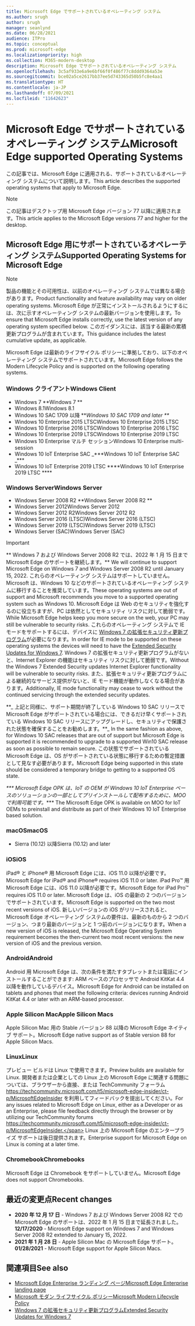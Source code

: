 ```yaml
---
title: Microsoft Edge でサポートされているオペレーティング システム
ms.author: srugh
author: srugh
manager: seanlynd
ms.date: 06/28/2021
audience: ITPro
ms.topic: conceptual
ms.prod: microsoft-edge
ms.localizationpriority: high
ms.collection: M365-modern-desktop
description: Microsoft Edge でサポートされているオペレーティング システム
ms.openlocfilehash: 3c5af933e6a9e6bf66f0f486f77c8ddd9364a53e
ms.sourcegitcommit: bce02a5ce2617bb37ee5d743365d50b5fc8e4aa1
ms.translationtype: HT
ms.contentlocale: ja-JP
ms.lasthandoff: 07/09/2021
ms.locfileid: "11642623"
---
```

# <a name="microsoft-edge-supported-operating-systems"></a><span data-ttu-id="86b23-103">Microsoft Edge でサポートされているオペレーティング システム</span><span class="sxs-lookup"><span data-stu-id="86b23-103">Microsoft Edge supported Operating Systems</span></span>

<span data-ttu-id="86b23-104">この記事では、Microsoft Edge に適用される、サポートされているオペレーティング システムについて説明します。</span><span class="sxs-lookup"><span data-stu-id="86b23-104">This article describes the supported operating systems that apply to Microsoft Edge.</span></span>

> [!NOTE]
> <span data-ttu-id="86b23-105">この記事はデスクトップ用 Microsoft Edge バージョン 77 以降に適用されます。</span><span class="sxs-lookup"><span data-stu-id="86b23-105">This article applies to the Microsoft Edge versions 77 and higher for the desktop.</span></span>

## <a name="supported-operating-systems-for-microsoft-edge"></a><span data-ttu-id="86b23-106">Microsoft Edge 用にサポートされているオペレーティング システム</span><span class="sxs-lookup"><span data-stu-id="86b23-106">Supported Operating Systems for Microsoft Edge</span></span>

> [!NOTE]
> <span data-ttu-id="86b23-107">製品の機能とその可用性は、以前のオペレーティング システムでは異なる場合があります。</span><span class="sxs-lookup"><span data-stu-id="86b23-107">Product functionality and feature availability may vary on older operating systems.</span></span> <span data-ttu-id="86b23-108">Microsoft Edge が正常にインストールされるようにするには、次に示すオペレーティング システムの最新バージョンを使用します。</span><span class="sxs-lookup"><span data-stu-id="86b23-108">To ensure that Microsoft Edge installs correctly, use the latest version of any operating system specified below.</span></span> <span data-ttu-id="86b23-109">このガイダンスには、該当する最新の累積更新プログラムが含まれています。</span><span class="sxs-lookup"><span data-stu-id="86b23-109">This guidance includes the latest cumulative update, as applicable.</span></span>


<span data-ttu-id="86b23-110">Microsoft Edge は最新のライフサイクル ポリシーに準拠しており、以下のオペレーティング システムでサポートされています。</span><span class="sxs-lookup"><span data-stu-id="86b23-110">Microsoft Edge follows the Modern Lifecycle Policy and is supported on the following operating systems.</span></span>

### <a name="windows-client"></a><span data-ttu-id="86b23-111">Windows クライアント</span><span class="sxs-lookup"><span data-stu-id="86b23-111">Windows Client</span></span>

- <span data-ttu-id="86b23-112">Windows 7 \*\*</span><span class="sxs-lookup"><span data-stu-id="86b23-112">Windows 7 \*\*</span></span>
- <span data-ttu-id="86b23-113">Windows 8.1</span><span class="sxs-lookup"><span data-stu-id="86b23-113">Windows 8.1</span></span>
- <span data-ttu-id="86b23-114">Windows 10 SAC 1709 以降 \*\*_</span><span class="sxs-lookup"><span data-stu-id="86b23-114">Windows 10 SAC 1709 and later \*\*_</span></span>
- <span data-ttu-id="86b23-115">Windows 10 Enterprise 2015 LTSC</span><span class="sxs-lookup"><span data-stu-id="86b23-115">Windows 10 Enterprise 2015 LTSC</span></span>
- <span data-ttu-id="86b23-116">Windows 10 Enterprise 2016 LTSC</span><span class="sxs-lookup"><span data-stu-id="86b23-116">Windows 10 Enterprise 2016 LTSC</span></span>
- <span data-ttu-id="86b23-117">Windows 10 Enterprise 2019 LTSC</span><span class="sxs-lookup"><span data-stu-id="86b23-117">Windows 10 Enterprise 2019 LTSC</span></span>
- <span data-ttu-id="86b23-118">Windows 10 Enterprise マルチ セッション</span><span class="sxs-lookup"><span data-stu-id="86b23-118">Windows 10 Enterprise multi-session</span></span>
- <span data-ttu-id="86b23-119">Windows 10 IoT Enterprise SAC _\*\*\*</span><span class="sxs-lookup"><span data-stu-id="86b23-119">Windows 10 IoT Enterprise SAC _\*\*\*</span></span>
- <span data-ttu-id="86b23-120">Windows 10 IoT Enterprise 2019 LTSC \*\*\*\*</span><span class="sxs-lookup"><span data-stu-id="86b23-120">Windows 10 IoT Enterprise 2019 LTSC \*\*\*\*</span></span>

### <a name="windows-server"></a><span data-ttu-id="86b23-121">Windows Server</span><span class="sxs-lookup"><span data-stu-id="86b23-121">Windows Server</span></span>

- <span data-ttu-id="86b23-122">Windows Server 2008 R2 \*\*</span><span class="sxs-lookup"><span data-stu-id="86b23-122">Windows Server 2008 R2 \*\*</span></span>
- <span data-ttu-id="86b23-123">Windows Server 2012</span><span class="sxs-lookup"><span data-stu-id="86b23-123">Windows Server 2012</span></span>
- <span data-ttu-id="86b23-124">Windows Server 2012 R2</span><span class="sxs-lookup"><span data-stu-id="86b23-124">Windows Server 2012 R2</span></span>
- <span data-ttu-id="86b23-125">Windows Server 2016 (LTSC)</span><span class="sxs-lookup"><span data-stu-id="86b23-125">Windows Server 2016 (LTSC)</span></span>
- <span data-ttu-id="86b23-126">Windows Server 2019 (LTSC)</span><span class="sxs-lookup"><span data-stu-id="86b23-126">Windows Server 2019 (LTSC)</span></span>
- <span data-ttu-id="86b23-127">Windows Server (SAC)</span><span class="sxs-lookup"><span data-stu-id="86b23-127">Windows Server (SAC)</span></span>

> [!IMPORTANT]
> <span data-ttu-id="86b23-128">\*\* Windows 7 および Windows Server 2008 R2 では、2022 年 1 月 15 日まで Microsoft Edge のサポートを継続します。</span><span class="sxs-lookup"><span data-stu-id="86b23-128">\*\* We will continue to support Microsoft Edge on Windows 7 and Windows Server 2008 R2 until January 15, 2022.</span></span> <span data-ttu-id="86b23-129">これらのオペレーティング システムはサポートしていません。Microsoft は、Windows 10 などのサポートされているオペレーティング システムに移行することを推奨しています。</span><span class="sxs-lookup"><span data-stu-id="86b23-129">These operating systems are out of support and Microsoft recommends you move to a supported operating system such as Windows 10.</span></span> <span data-ttu-id="86b23-130">Microsoft Edge は Web のセキュリティを強化するのに役立ちますが、PC は依然としてセキュリティ リスクに対して脆弱です。</span><span class="sxs-lookup"><span data-stu-id="86b23-130">While Microsoft Edge helps keep you more secure on the web, your PC may still be vulnerable to security risks.</span></span> <span data-ttu-id="86b23-131">これらのオペレーティング システムで IE モードをサポートするには、デバイスに [Windows 7 の拡張セキュリティ更新プログラム](https://support.microsoft.com/help/4527878/faq-about-extended-security-updates-for-windows-7)が必要になります。</span><span class="sxs-lookup"><span data-stu-id="86b23-131">In order for IE mode to be supported on these operating systems the devices will need to have the [Extended Security Updates for Windows 7](https://support.microsoft.com/help/4527878/faq-about-extended-security-updates-for-windows-7).</span></span> <span data-ttu-id="86b23-132">Windows 7 の拡張セキュリティ更新プログラムがないと、Internet Explorer の機能はセキュリティ リスクに対して脆弱です。</span><span class="sxs-lookup"><span data-stu-id="86b23-132">Without the Windows 7 Extended Security updates Internet Explorer functionality will be vulnerable to security risks.</span></span> <span data-ttu-id="86b23-133">また、拡張セキュリティ更新プログラムによる継続的なサービス提供がないと、IE モード機能が動作しなくなる場合があります。</span><span class="sxs-lookup"><span data-stu-id="86b23-133">Additionally, IE mode functionality may cease to work without the continued servicing through the extended security updates.</span></span>  
>
> <span data-ttu-id="86b23-134">\*\*_ 上記と同様に、サポート期間が終了している Windows 10 SAC リリースで Microsoft Edge がサポートされている場合には、できるだけ早くサポートされている Windows 10 SAC リリースにアップグレードし、セキュリティで保護された状態を確保することをお勧めします。</span><span class="sxs-lookup"><span data-stu-id="86b23-134">\*\*_ In the same fashion as above, for Windows 10 SAC releases that are out of support but Microsoft Edge is supported it is recommended to upgrade to a supported Win10 SAC release as soon as possible to remain secure.</span></span> <span data-ttu-id="86b23-135">この状態でサポートされている Microsoft Edge は、OS がサポートされている状態に移行するための暫定措置として見なす必要があります。</span><span class="sxs-lookup"><span data-stu-id="86b23-135">Microsoft Edge being supported in this state should be considered a temporary bridge to getting to a supported OS state.</span></span>
>
> <span data-ttu-id="86b23-136">_\*\*\* Microsoft Edge OPK は、IoT の OEM が Windows 10 IoT Enterprise ベースのソリューションの一部としてプリインストールして配布するために、MOO で利用可能です。</span><span class="sxs-lookup"><span data-stu-id="86b23-136">_\*\*\* The Microsoft Edge OPK is available on MOO for IoT OEMs to preinstall and distribute as part of their Windows 10 IoT Enterprise based solution.</span></span>

### <a name="macos"></a><span data-ttu-id="86b23-137">macOS</span><span class="sxs-lookup"><span data-stu-id="86b23-137">macOS</span></span>

- <span data-ttu-id="86b23-138">Sierra (10.12) 以降</span><span class="sxs-lookup"><span data-stu-id="86b23-138">Sierra (10.12) and later</span></span>

### <a name="ios"></a><span data-ttu-id="86b23-139">iOS</span><span class="sxs-lookup"><span data-stu-id="86b23-139">iOS</span></span>

<span data-ttu-id="86b23-140">iPad&reg; と iPhone&reg; 用 Microsoft Edge には、iOS 11.0 以降が必要です。</span><span class="sxs-lookup"><span data-stu-id="86b23-140">Microsoft Edge for iPad&reg; and iPhone&reg; requires iOS 11.0 or later.</span></span> <span data-ttu-id="86b23-141">iPad Pro&trade; 用 Microsoft Edge には、iOS 11.0 以降が必要です。</span><span class="sxs-lookup"><span data-stu-id="86b23-141">Microsoft Edge for iPad Pro&trade; requires iOS 11.0 or later.</span></span> <span data-ttu-id="86b23-142">Microsoft Edge は、iOS の最新の 2 つのバージョンでサポートされています。</span><span class="sxs-lookup"><span data-stu-id="86b23-142">Microsoft Edge is supported on the two most recent versions of iOS.</span></span> <span data-ttu-id="86b23-143">新しいバージョンの iOS がリリースされると、Microsoft Edge オペレーティング システムの要件は、最新のものから 2 つのバージョン、つまり最新のバージョンと 1 つ前のバージョンになります。</span><span class="sxs-lookup"><span data-stu-id="86b23-143">When a new version of iOS is released, the Microsoft Edge Operating System requirement becomes the then-current two most recent versions: the new version of iOS and the previous version.</span></span>

### <a name="android"></a><span data-ttu-id="86b23-144">Android</span><span class="sxs-lookup"><span data-stu-id="86b23-144">Android</span></span>

<span data-ttu-id="86b23-145">Android 用 Microsoft Edge は、次の条件を満たすタブレットまたは電話にインストールすることができます: ARM ベースのプロセッサで Android KitKat 4.4 以降を動作しているデバイス。</span><span class="sxs-lookup"><span data-stu-id="86b23-145">Microsoft Edge for Android can be installed on tablets and phones that meet the following criteria: devices running Android KitKat 4.4 or later with an ARM-based processor.</span></span>

### <a name="apple-silicon-macs"></a><span data-ttu-id="86b23-146">Apple Silicon Mac</span><span class="sxs-lookup"><span data-stu-id="86b23-146">Apple Silicon Macs</span></span>

<span data-ttu-id="86b23-147">Apple Silicon Mac 用の Stable バージョン 88 以降の Microsoft Edge ネイティブ サポート。</span><span class="sxs-lookup"><span data-stu-id="86b23-147">Microsoft Edge native support as of Stable version 88 for Apple Silicon Macs.</span></span>

### <a name="linux"></a><span data-ttu-id="86b23-148">Linux</span><span class="sxs-lookup"><span data-stu-id="86b23-148">Linux</span></span>

<span data-ttu-id="86b23-149">プレビュー ビルドは Linux で使用できます。</span><span class="sxs-lookup"><span data-stu-id="86b23-149">Preview builds are available for Linux.</span></span> <span data-ttu-id="86b23-150">開発者または企業としての Linux 上の Microsoft Edge に関連する問題については、ブラウザーから直接、または TechCommunity フォーラム https://techcommunity.microsoft.com/t5/microsoft-edge-insider/ct-p/MicrosoftEdgeInsider を利用してフィードバックを提出してください。</span><span class="sxs-lookup"><span data-stu-id="86b23-150">For any issues related to Microsoft Edge on Linux, either as a Developer or as an Enterprise, please file feedback directly through the browser or by utilizing our TechCommunity forums https://techcommunity.microsoft.com/t5/microsoft-edge-insider/ct-p/MicrosoftEdgeInsider.</span></span> <span data-ttu-id="86b23-151">Linux 上の Microsoft Edge のエンタープライズ サポートは後日提供されます。</span><span class="sxs-lookup"><span data-stu-id="86b23-151">Enterprise support for Microsoft Edge on Linux is coming at a later time.</span></span>

### <a name="chromebooks"></a><span data-ttu-id="86b23-152">Chromebook</span><span class="sxs-lookup"><span data-stu-id="86b23-152">Chromebooks</span></span>

<span data-ttu-id="86b23-153">Microsoft Edge は Chromebook をサポートしていません。</span><span class="sxs-lookup"><span data-stu-id="86b23-153">Microsoft Edge does not support Chromebooks.</span></span>

## <a name="recent-changes"></a><span data-ttu-id="86b23-154">最近の変更点</span><span class="sxs-lookup"><span data-stu-id="86b23-154">Recent changes</span></span>

- <span data-ttu-id="86b23-155">**2020 年 12 月 17 日** - Windows 7 および Windows Server 2008 R2 での Microsoft Edge のサポートは、2022 年 1 月 15 日まで延長されました。</span><span class="sxs-lookup"><span data-stu-id="86b23-155">**12/17/2020** - Microsoft Edge support on Windows 7 and Windows Server 2008 R2 extended to January 15, 2022.</span></span>
- <span data-ttu-id="86b23-156">**2021 年 1 月 28 日** - Apple Silicon Mac の Microsoft Edge サポート。</span><span class="sxs-lookup"><span data-stu-id="86b23-156">**01/28/2021** - Microsoft Edge support for Apple Silicon Macs.</span></span>

## <a name="see-also"></a><span data-ttu-id="86b23-157">関連項目</span><span class="sxs-lookup"><span data-stu-id="86b23-157">See also</span></span>

- [<span data-ttu-id="86b23-158">Microsoft Edge Enterprise ランディング ページ</span><span class="sxs-lookup"><span data-stu-id="86b23-158">Microsoft Edge Enterprise landing page</span></span>](https://aka.ms/EdgeEnterprise)
- [<span data-ttu-id="86b23-159">Microsoft モダン ライフサイクル ポリシー</span><span class="sxs-lookup"><span data-stu-id="86b23-159">Microsoft Modern Lifecycle Policy</span></span>](https://support.microsoft.com/help/30881/modern-lifecycle-policy)
- [<span data-ttu-id="86b23-160">Windows 7 の拡張セキュリティ更新プログラム</span><span class="sxs-lookup"><span data-stu-id="86b23-160">Extended Security Updates for Windows 7</span></span>](https://support.microsoft.com/help/4527878/faq-about-extended-security-updates-for-windows-7)
